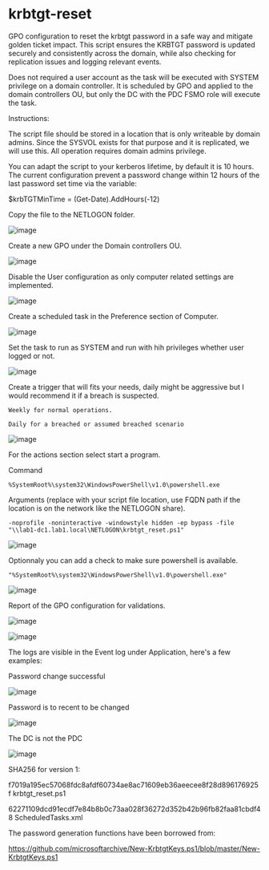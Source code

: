 # krbtgt-reset
GPO configuration to reset the krbtgt password in a safe way and mitigate golden ticket impact.
This script ensures the KRBTGT password is updated securely and consistently across the domain, while also checking for replication issues and logging relevant events.

Does not required a user account as the task will be executed with SYSTEM privilege on a domain controller.
It is scheduled by GPO and applied to the domain controllers OU, but only the DC with the PDC FSMO role will execute the task.


Instructions:

The script file should be stored in a location that is only writeable by domain admins.
Since the SYSVOL exists for that purpose and it is replicated, we will use this.
All operation requires domain admins privilege.

You can adapt the script to your kerberos lifetime, by default it is 10 hours.
The current configuration prevent a password change within 12 hours of the last password set time via the variable:

$krbTGTMinTime = (Get-Date).AddHours(-12)

Copy the file to the NETLOGON folder.

![image](https://github.com/user-attachments/assets/a76a42c5-8d43-4664-9168-a4b6629cbf73)

Create a new GPO under the Domain controllers OU.

![image](https://github.com/user-attachments/assets/c27eb474-94c2-4d0a-b8c1-361103d090d6)

Disable the User configuration as only computer related settings are implemented.

![image](https://github.com/user-attachments/assets/2000779f-bd37-4eba-a0f1-603a642232dd)

Create a scheduled task in the Preference section of Computer.

![image](https://github.com/user-attachments/assets/93fef0b4-3ab8-44c7-b25c-de27f00e577d)

Set the task to run as SYSTEM and run with hih privileges whether user logged or not.

![image](https://github.com/user-attachments/assets/0c72d0bc-907a-42cd-a7a4-3b292dc2d78c)

Create a trigger that will fits your needs, daily might be aggressive but I would recommend it if a breach is suspected.

	Weekly for normal operations.

	Daily for a breached or assumed breached scenario

![image](https://github.com/user-attachments/assets/dc5230af-becc-428a-95fd-79891301a190)

For the actions section select start a program.

Command

	%SystemRoot%\system32\WindowsPowerShell\v1.0\powershell.exe
  
Arguments (replace with your script file location, use FQDN path if the location is on the network like the NETLOGON share).
  
	-noprofile -noninteractive -windowstyle hidden -ep bypass -file "\\lab1-dc1.lab1.local\NETLOGON\krbtgt_reset.ps1"

![image](https://github.com/user-attachments/assets/78db32fe-0b87-4c77-bf3a-542e89d8d082)

Optionnaly you can add a check to make sure powershell is available.

	"%SystemRoot%\system32\WindowsPowerShell\v1.0\powershell.exe"

![image](https://github.com/user-attachments/assets/f7d1846f-07ce-46bb-aac1-2b1ae904b478)

Report of the GPO configuration for validations.

![image](https://github.com/user-attachments/assets/83a04ef7-0fc2-4f0a-9ce2-f83f234b8e36)


![image](https://github.com/user-attachments/assets/be297cba-cfe6-4aa5-9fbe-a860f3987ae2)


The logs are visible in the Event log under Application, here's a few examples:

Password change successful

![image](https://github.com/user-attachments/assets/ff2561c5-8558-4be4-ab8d-3cc6b5ef7437)

Password is to recent to be changed

![image](https://github.com/user-attachments/assets/2216bb43-6048-4b84-b9fc-0cacceaacd08)


The DC is not the PDC

![image](https://github.com/user-attachments/assets/6cd91462-ed65-4cda-9132-99cfd028596c)

SHA256 for version 1:

f7019a195ec57068fdc8afdf60734ae8ac71609eb36aeecee8f28d896176925f  krbtgt_reset.ps1

62271109dcd91ecdf7e84b8b0c73aa028f36272d352b42b96fb82faa81cbdf48  ScheduledTasks.xml

The password generation functions have been borrowed from:

https://github.com/microsoftarchive/New-KrbtgtKeys.ps1/blob/master/New-KrbtgtKeys.ps1
